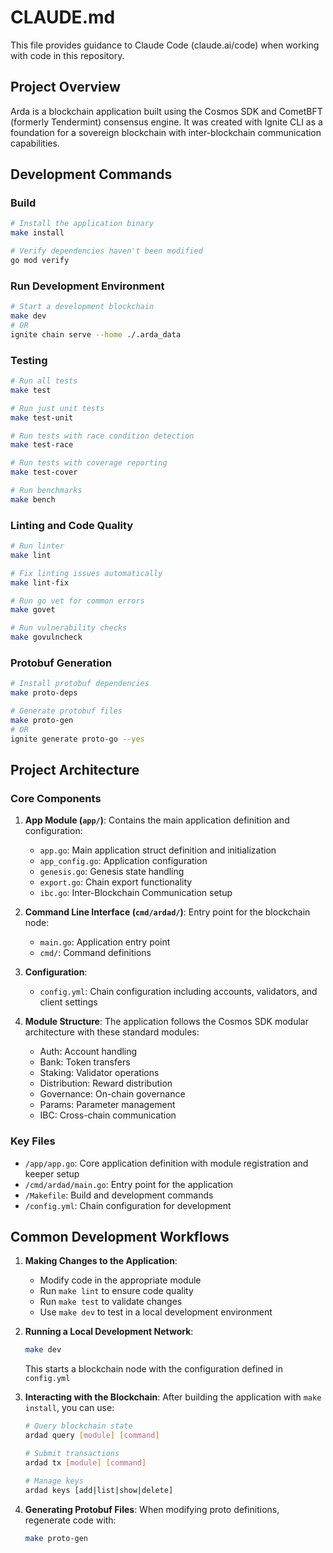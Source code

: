 # CLAUDE.md

This file provides guidance to Claude Code (claude.ai/code) when working with code in this repository.

## Project Overview

Arda is a blockchain application built using the Cosmos SDK and CometBFT (formerly Tendermint) consensus engine. It was created with Ignite CLI as a foundation for a sovereign blockchain with inter-blockchain communication capabilities.

## Development Commands

### Build
```bash
# Install the application binary
make install

# Verify dependencies haven't been modified
go mod verify
```

### Run Development Environment
```bash
# Start a development blockchain
make dev
# OR
ignite chain serve --home ./.arda_data
```

### Testing
```bash
# Run all tests
make test

# Run just unit tests
make test-unit

# Run tests with race condition detection
make test-race

# Run tests with coverage reporting
make test-cover

# Run benchmarks
make bench
```

### Linting and Code Quality
```bash
# Run linter
make lint

# Fix linting issues automatically
make lint-fix

# Run go vet for common errors
make govet

# Run vulnerability checks
make govulncheck
```

### Protobuf Generation
```bash
# Install protobuf dependencies
make proto-deps

# Generate protobuf files
make proto-gen
# OR
ignite generate proto-go --yes
```

## Project Architecture

### Core Components

1. **App Module (`app/`)**: Contains the main application definition and configuration:
   - `app.go`: Main application struct definition and initialization
   - `app_config.go`: Application configuration
   - `genesis.go`: Genesis state handling
   - `export.go`: Chain export functionality
   - `ibc.go`: Inter-Blockchain Communication setup

2. **Command Line Interface (`cmd/ardad/`)**: Entry point for the blockchain node:
   - `main.go`: Application entry point
   - `cmd/`: Command definitions

3. **Configuration**: 
   - `config.yml`: Chain configuration including accounts, validators, and client settings

4. **Module Structure**:
   The application follows the Cosmos SDK modular architecture with these standard modules:
   - Auth: Account handling
   - Bank: Token transfers
   - Staking: Validator operations
   - Distribution: Reward distribution
   - Governance: On-chain governance
   - Params: Parameter management
   - IBC: Cross-chain communication

### Key Files

- `/app/app.go`: Core application definition with module registration and keeper setup
- `/cmd/ardad/main.go`: Entry point for the application
- `/Makefile`: Build and development commands
- `/config.yml`: Chain configuration for development

## Common Development Workflows

1. **Making Changes to the Application**:
   - Modify code in the appropriate module
   - Run `make lint` to ensure code quality
   - Run `make test` to validate changes
   - Use `make dev` to test in a local development environment

2. **Running a Local Development Network**:
   ```bash
   make dev
   ```
   This starts a blockchain node with the configuration defined in `config.yml`

3. **Interacting with the Blockchain**:
   After building the application with `make install`, you can use:
   ```bash
   # Query blockchain state
   ardad query [module] [command]
   
   # Submit transactions
   ardad tx [module] [command]
   
   # Manage keys
   ardad keys [add|list|show|delete]
   ```

4. **Generating Protobuf Files**:
   When modifying proto definitions, regenerate code with:
   ```bash
   make proto-gen
   ```